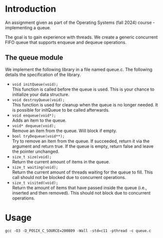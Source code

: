 # Introduction
An assignment given as part of the Operating Systems (fall 2024) course - implementing a queue.

The goal is to gain experience with threads. We create a generic concurrent FIFO queue that supports enqueue and dequeue operations.

## The queue module
We implement the following library in a file named queue.c. The following details the specification of
the library.

- ```void initQueue(void);```\
This function is called before the queue is used. This is your chance to initialize your data structure.
- ```void destroyQueue(void);```\
This function is used for cleanup when the queue is no longer needed. It is possible for
initQueue to be called afterwards.
- ```void enqueue(void*);```\
Adds an item to the queue.
- ```void* dequeue(void);```\
Remove an item from the queue. Will block if empty.
- ```bool tryDequeue(void**);```\
Try to remove an item from the queue. If succeeded, return it via the argument and return true. If the queue is empty, return false and leave the pointer unchanged.
- ```size_t size(void);```\
Return the current amount of items in the queue.
- ```size_t waiting(void);```\
Return the current amount of threads waiting for the queue to fill. This call should not be
blocked due to concurrent operations.
- ```size_t visited(void);```\
Return the amount of items that have passed inside the queue (i.e., inserted and then removed).
This should not block due to concurrent operations.

# Usage
```
gcc -O3 -D_POSIX_C_SOURCE=200809 -Wall -std=c11 -pthread -c queue.c
```